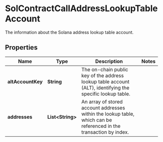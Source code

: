 

# SolContractCallAddressLookupTableAccount

The information about the Solana address lookup table account.

## Properties

| Name | Type | Description | Notes |
|------------ | ------------- | ------------- | -------------|
|**altAccountKey** | **String** | The on-chain public key of the address lookup table account (ALT), identifying the specific lookup table. |  |
|**addresses** | **List&lt;String&gt;** | An array of stored account addresses within the lookup table, which can be referenced in the transaction by index. |  |



